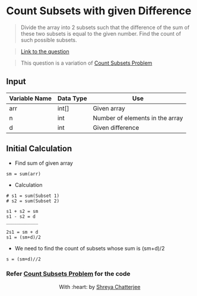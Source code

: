 # Count Subsets with given Difference

> Divide the array into 2 subsets such that the difference of the sum of these two subsets is equal to the given number. Find the count of such possible subsets.

> [Link to the question](https://www.geeksforgeeks.org/subset-sum-problem-dp-25/)

> This question is a variation of [Count Subsets Problem](https://github.com/Shreya549/last-minute-dsa/blob/main/Dynamic%20Programming/Count-Subsets.md)

## Input
| Variable Name | Data Type | Use | 
|---- | ----- | ----- |
| arr | int[] | Given array |
| n | int | Number of elements in the array |
| d | int | Given difference |

## Initial Calculation

- Find sum of given array
```
sm = sum(arr)
```

- Calculation
```
# s1 = sum(Subset 1)
# s2 = sum(Subset 2)

s1 + s2 = sm
s1 - s2 = d
____________

2s1 = sm + d
s1 = (sm+d)/2

```

- We need to find the count of subsets whose sum is (sm+d)/2

```s = (sm+d)//2```

### Refer [Count Subsets Problem](https://github.com/Shreya549/last-minute-dsa/blob/main/Dynamic%20Programming/Count-Subsets.md) for the code

<p align="center">
	With :heart: by <a href="https://github.com/Shreya549" target="_blank">Shreya Chatterjee</a>
</p>
